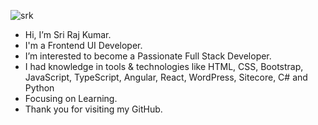 ![srk](https://user-images.githubusercontent.com/118669817/202903967-5b16cf4b-78b9-4467-8496-d78e7143a07b.jpg)
- Hi, I’m Sri Raj Kumar.
- I'm a Frontend UI Developer.
- I’m interested to become a Passionate Full Stack Developer.
- I had knowledge in tools & technologies like HTML, CSS, Bootstrap, JavaScript, TypeScript, Angular, React, WordPress, Sitecore, C# and Python
- Focusing on Learning.
- Thank you for visiting my GitHub.


<!---
srirajkumark/srirajkumark is a ✨ special ✨ repository because its `README.md` (this file) appears on your GitHub profile.
You can click the Preview link to take a look at your changes.
--->
